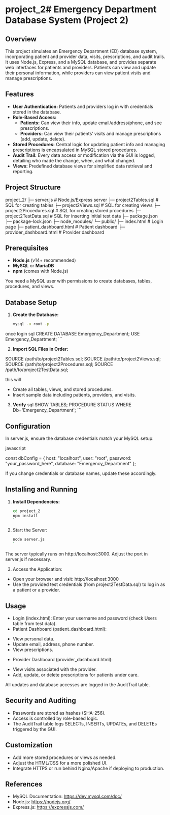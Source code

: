 # project_2# Emergency Department Database System (Project 2)

## Overview
This project simulates an Emergency Department (ED) database system, incorporating patient and provider data, visits, prescriptions, and audit trails. It uses Node.js, Express, and a MySQL database, and provides separate web interfaces for patients and providers. Patients can view and update their personal information, while providers can view patient visits and manage prescriptions.

## Features
- **User Authentication:** Patients and providers log in with credentials stored in the database.  
- **Role-Based Access:**  
  - **Patients:** Can view their info, update email/address/phone, and see prescriptions.  
  - **Providers:** Can view their patients’ visits and manage prescriptions (add, update, delete).
- **Stored Procedures:** Central logic for updating patient info and managing prescriptions is encapsulated in MySQL stored procedures.
- **Audit Trail:** Every data access or modification via the GUI is logged, detailing who made the change, when, and what changed.
- **Views:** Predefined database views for simplified data retrieval and reporting.

## Project Structure

project_2/
├─ server.js                # Node.js/Express server
├─ project2Tables.sql       # SQL for creating tables
├─ project2Views.sql        # SQL for creating views
├─ project2Procedures.sql   # SQL for creating stored procedures
├─ project2TestData.sql     # SQL for inserting initial test data
├─ package.json
├─ package-lock.json
├─ node_modules/
└─ public/
   ├─ index.html            # Login page
   ├─ patient_dashboard.html # Patient dashboard
   ├─ provider_dashboard.html # Provider dashboard

## Prerequisites
- **Node.js** (v14+ recommended)
- **MySQL** or **MariaDB**
- **npm** (comes with Node.js)

You need a MySQL user with permissions to create databases, tables, procedures, and views.

## Database Setup

1. **Create the Database:**
   ```bash
   mysql -u root -p

once login 
   sql 
      CREATE DATABASE Emergency_Department;
      USE Emergency_Department; ```

2. **Import SQL Files in Order:**

SOURCE /path/to/project2Tables.sql;
SOURCE /path/to/project2Views.sql;
SOURCE /path/to/project2Procedures.sql;
SOURCE /path/to/project2TestData.sql;
 
 this will  
 * Create all tables, views, and stored procedures.
 * Insert sample data including patients, providers, and visits.

3. **Verify**
 sql 
    SHOW TABLES;
    PROCEDURE STATUS WHERE Db='Emergency_Department'; ```

## Configuration

In server.js, ensure the database credentials match your MySQL setup:

  javascript

  const dbConfig = {
    host: "localhost",
    user: "root",
    password: "your_password_here",
    database: "Emergency_Department"
  }; 

If you change credentials or database names, update these accordingly.

## Installing and Running ##

1. **Install Dependencies:**
   ```bash
   cd project_2
   npm install
   `
2. Start the Server:
   ```bash 
   node server.js
   `
 The server typically runs on http://localhost:3000. Adjust the port in server.js if necessary.

3. Access the Application:
* Open your browser and visit:
http://localhost:3000
* Use the provided test credentials (from project2TestData.sql) to log in as a patient or a provider.
## Usage

* Login (index.html): Enter your username and password (check Users table from test data).
* Patient Dashboard (patient_dashboard.html):
- View personal data.
- Update email, address, phone number.
- View prescriptions.
* Provider Dashboard (provider_dashboard.html):
- View visits associated with the provider.
- Add, update, or delete prescriptions for patients under care.

All updates and database accesses are logged in the AuditTrail table.

## Security and Auditing

* Passwords are stored as hashes (SHA-256).
* Access is controlled by role-based logic.
* The AuditTrail table logs SELECTs, INSERTs, UPDATEs, and DELETEs triggered by the GUI.

## Customization

* Add more stored procedures or views as needed.
* Adjust the HTML/CSS for a more polished UI.
* Integrate HTTPS or run behind Nginx/Apache if deploying to production.

## References

* MySQL Documentation: https://dev.mysql.com/doc/
* Node.js: https://nodejs.org/
* Express.js: https://expressjs.com/
